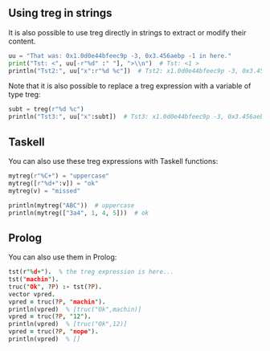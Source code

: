 ## Using treg in strings

It is also possible to use treg directly in strings to extract or modify their content.

```python
uu = "That was: 0x1.0d0e44bfeec9p -3, 0x3.456aebp -1 in here."
print("Tst: <", uu[-r"%d" :" "], ">\\n")  # Tst: <1 >
println("Tst2:", uu["x":r"%d %c"])  # Tst2: x1.0d0e44bfeec9p -3, 0x3.456aebp -1 i
```

Note that it is also possible to replace a treg expression with a variable of type treg:

```python
subt = treg(r"%d %c")
println("Tst3:", uu["x":subt])  # Tst3: x1.0d0e44bfeec9p -3, 0x3.456aebp -1 i
```

## Taskell

You can also use these treg expressions with Taskell functions:

```python
mytreg(r"%C+") = "uppercase"
mytreg([r"%d+":v]) = "ok"
mytreg(v) = "missed"

println(mytreg("ABC"))  # uppercase
println(mytreg(["3a4", 1, 4, 5]))  # ok
```

## Prolog

You can also use them in Prolog:

```prolog
tst(r"%d+").  % the treg expression is here...
tst("machin").
truc("Ok", ?P) :- tst(?P).
vector vpred.
vpred = truc(?P, "machin").
println(vpred)  % [truc("Ok",machin)]
vpred = truc(?P, "12").
println(vpred)  % [truc("Ok",12)]
vpred = truc(?P, "nope").
println(vpred)  % []
```